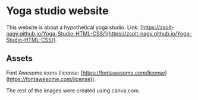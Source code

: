 # Yoga studio website


This website is about a hypothetical yoga studio.
Link: [https://zsolt-nagy.github.io/Yoga-Studio-HTML-CSS/](https://zsolt-nagy.github.io/Yoga-Studio-HTML-CSS/).


## Assets

Font Awesome icons (license: [https://fontawesome.com/license](https://fontawesome.com/license)).

The rest of the images were created using canva.com.
